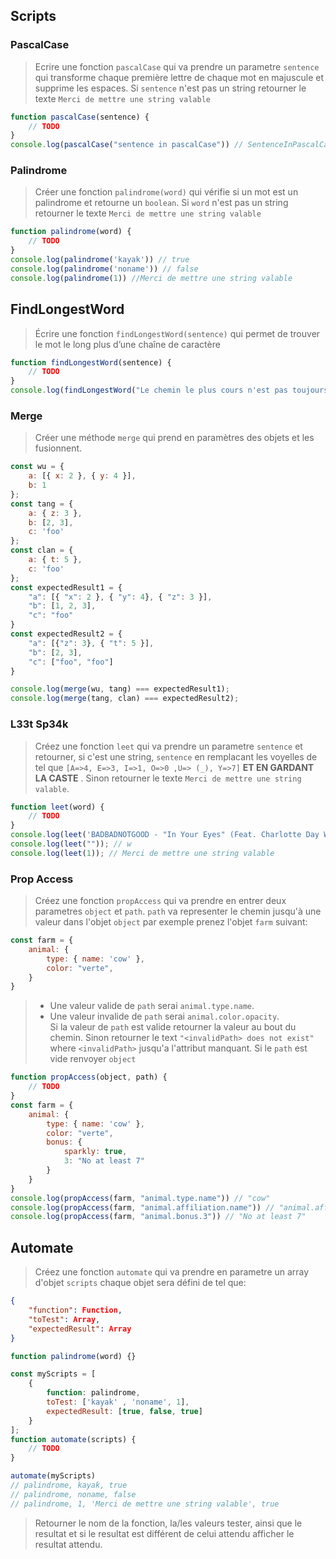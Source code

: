 ## Scripts

### PascalCase
> Ecrire une fonction `pascalCase` qui va prendre un parametre `sentence` qui transforme chaque première lettre de chaque mot en majuscule et supprime les espaces. Si `sentence` n'est pas un string retourner le texte `Merci de mettre une string valable`
```js
function pascalCase(sentence) { 
    // TODO 
}
console.log(pascalCase("sentence in pascalCase")) // SentenceInPascalCase
```

### Palindrome
> Créer une fonction `palindrome(word)` qui vérifie si un mot est un palindrome et retourne un `boolean`. Si `word` n'est pas un string  retourner le texte `Merci de mettre une string valable`
```js
function palindrome(word) {
    // TODO
}
console.log(palindrome('kayak')) // true
console.log(palindrome('noname')) // false
console.log(palindrome(1)) //Merci de mettre une string valable
```

## FindLongestWord
> Écrire une fonction `findLongestWord(sentence)` qui permet de trouver le mot le long plus d’une chaîne de caractère
```js
function findLongestWord(sentence) {
    // TODO
}
console.log(findLongestWord("Le chemin le plus cours n'est pas toujours le meilleur")); // toujours
```

### Merge
> Créer une méthode `merge` qui prend en paramètres des objets et les fusionnent.
```js
const wu = {
    a: [{ x: 2 }, { y: 4 }],
    b: 1
};
const tang = {
    a: { z: 3 },
    b: [2, 3],
    c: 'foo'
};
const clan = {
    a: { t: 5 },
    c: 'foo'
};
const expectedResult1 = {
    "a": [{ "x": 2 }, { "y": 4}, { "z": 3 }],
    "b": [1, 2, 3],
    "c": "foo"
}
const expectedResult2 = {
    "a": [{"z": 3}, { "t": 5 }],
    "b": [2, 3],
    "c": ["foo", "foo"]
}

console.log(merge(wu, tang) === expectedResult1); 
console.log(merge(tang, clan) === expectedResult2); 
```

### L33t Sp34k
> Créez une fonction `leet` qui va prendre un parametre `sentence` et retourner, si c'est une string, `sentence` en remplacant les voyelles de tel que `[A=>4, E=>3, I=>1, O=>0 ,U=> (_), Y=>7]` **ET EN GARDANT LA CASTE**
. Sinon retourner le texte `Merci de mettre une string valable`.
```js
function leet(word) {
    // TODO
}
console.log(leet('BADBADNOTGOOD - "In Your Eyes" (Feat. Charlotte Day Wilson)')); // B4DB4DN0TG00D - "1n 70(_)r 373s" (F34t. Ch4rl0tt3 D47 W1ls0N)
console.log(leet("")); // w
console.log(leet(1)); // Merci de mettre une string valable
```
### Prop Access
> Créez une fonction `propAccess` qui va prendre en entrer deux parametres `object` et `path`. `path` va representer le chemin jusqu'à une valeur dans l'objet `object` par exemple prenez l'objet `farm` suivant:
```js
const farm = {
    animal: {
        type: { name: 'cow' },
        color: "verte",
    }
}
```
> - Une valeur valide de `path` serai `animal.type.name`. 
> - Une valeur invalide de `path` serai `animal.color.opacity`.\
 Si la valeur de `path` est valide retourner la valeur au bout du chemin. Sinon retourner le text `"<invalidPath> does not exist"` where `<invalidPath>` jusqu'a l'attribut manquant. Si le `path` est vide renvoyer `object`
```js
function propAccess(object, path) {
    // TODO
}
const farm = {
    animal: {
        type: { name: 'cow' },
        color: "verte",
        bonus: {
            sparkly: true,
            3: "No at least 7"
        }
    }
}
console.log(propAccess(farm, "animal.type.name")) // "cow" 
console.log(propAccess(farm, "animal.affiliation.name")) // "animal.affiliation does not exist" 
console.log(propAccess(farm, "animal.bonus.3")) // "No at least 7" 

```

## Automate
> Créez une fonction `automate` qui va prendre en parametre un array d'objet `scripts` chaque objet sera défini de tel que:
```json
{
    "function": Function,
    "toTest": Array,
    "expectedResult": Array
}
```

```js
function palindrome(word) {}

const myScripts = [
    {
        function: palindrome,
        toTest: ['kayak' , 'noname', 1],
        expectedResult: [true, false, true]
    }
];
function automate(scripts) {
    // TODO
}

automate(myScripts)
// palindrome, kayak, true
// palindrome, noname, false 
// palindrome, 1, 'Merci de mettre une string valable', true
```
> Retourner le nom de la fonction, la/les valeurs tester, ainsi que le resultat et si le resultat est différent de celui attendu afficher le resultat attendu.